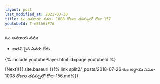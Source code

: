 ```yaml
---
layout: post
last_modified_at: 2021-03-30
title: ఓం అవరాయ నమః- 1008 రోజుల తపస్సులో రోజు 157
youtubeId: T-eEth6iP7A
---
```

 
 
 ఓం అవరాయ నమః  
 
 -  అతని పైన ఎవరు లేరు 
 
  
 
  
 
 
 
 
 
 


{% include youtubePlayer.html id=page.youtubeId %}
 
[Next]({{ site.baseurl }}{% link  split2/_posts/2018-07-26-ఓం అర్థాయ నమః- 1008 రోజుల తపస్సులో రోజు 156.md%})
 
